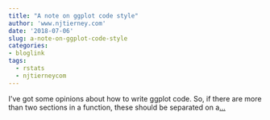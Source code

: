```yaml
---
title: "A note on ggplot code style"
author: 'www.njtierney.com'
date: '2018-07-06'
slug: a-note-on-ggplot-code-style
categories:
- bloglink
tags:
  - rstats
  - njtierneycom
---
```


I've got some opinions about how to write ggplot code. So, if there are more than two sections in a function, these should be separated on a[... <i class="fas fa-external-link-alt"></i>](https://www.njtierney.com/post/2018/07/06/style-ggplot/)


